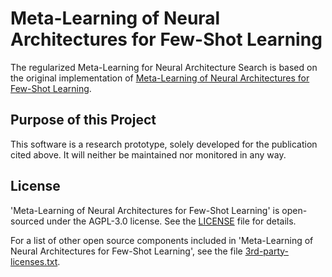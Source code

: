 # Meta-Learning of Neural Architectures for Few-Shot Learning

The regularized Meta-Learning for Neural Architecture Search is based on the original implementation of [Meta-Learning of Neural Architectures for Few-Shot Learning](https://openaccess.thecvf.com/content_CVPR_2020/html/Elsken_Meta-Learning_of_Neural_Architectures_for_Few-Shot_Learning_CVPR_2020_paper.html).

## Purpose of this Project

This software is a research prototype, solely developed for the publication cited above. It will neither be maintained nor monitored in any way.

## License

'Meta-Learning of Neural Architectures for Few-Shot Learning' is open-sourced under the AGPL-3.0 license. See the [LICENSE](LICENSE.txt) file for details.

For a list of other open source components included in 'Meta-Learning of Neural Architectures for Few-Shot Learning', see the file [3rd-party-licenses.txt](3rd-party-licenses.txt).


